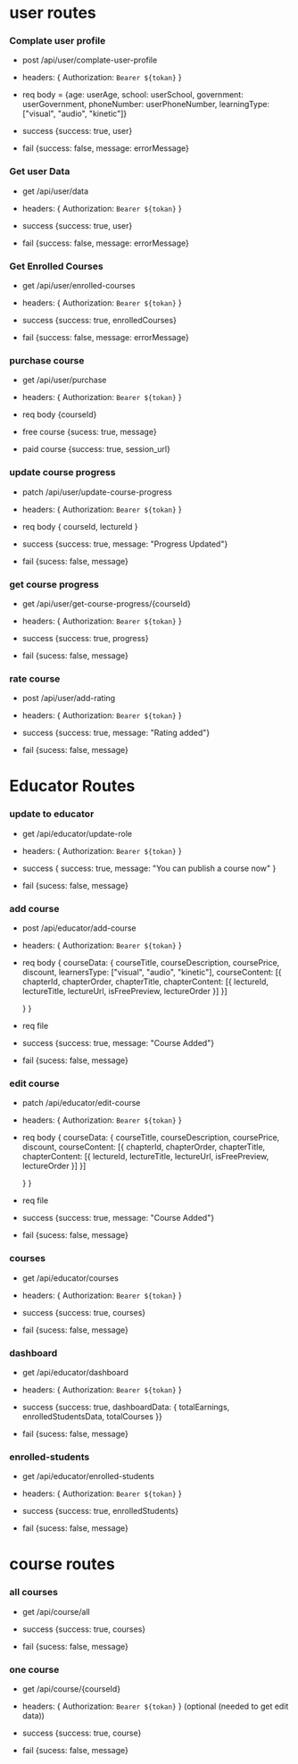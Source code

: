 # user routes

### Complate user profile

- post /api/user/complate-user-profile

- headers: { Authorization: `Bearer ${tokan}` }

- req body = {age: userAge, school: userSchool, government: userGovernment, phoneNumber: userPhoneNumber, learningType: ["visual", "audio", "kinetic"]}

- success {success: true, user}

- fail {success: false, message: errorMessage}

### Get user Data

- get /api/user/data

- headers: { Authorization: `Bearer ${tokan}` }

- success {success: true, user}

- fail {success: false, message: errorMessage}

### Get Enrolled Courses

- get /api/user/enrolled-courses

- headers: { Authorization: `Bearer ${tokan}` }

- success {success: true, enrolledCourses}

- fail {success: false, message: errorMessage}

### purchase course

- get /api/user/purchase

- headers: { Authorization: `Bearer ${tokan}` }

- req body {courseId}

- free course {sucess: true, message}

- paid course {success: true, session_url}

### update course progress

- patch /api/user/update-course-progress

- headers: { Authorization: `Bearer ${tokan}` }

- req body { courseId, lectureId }

- success {success: true, message: "Progress Updated"}

- fail {sucess: false, message}

### get course progress

- get /api/user/get-course-progress/{courseId}

- headers: { Authorization: `Bearer ${tokan}` }

- success {success: true, progress}

- fail {sucess: false, message}

### rate course

- post /api/user/add-rating

- headers: { Authorization: `Bearer ${tokan}` }

- success {success: true, message: "Rating added"}

- fail {sucess: false, message}

# Educator Routes

### update to educator

- get /api/educator/update-role

- headers: { Authorization: `Bearer ${tokan}` }

- success { success: true, message: "You can publish a course now" }

- fail {sucess: false, message}

### add course

- post /api/educator/add-course

- headers: { Authorization: `Bearer ${tokan}` }

- req body {
  courseData: {
  courseTitle, courseDescription, coursePrice, discount,
  learnersType: ["visual", "audio", "kinetic"],
  courseContent: [{
  chapterId, chapterOrder, chapterTitle,
  chapterContent: [{
  lectureId, lectureTitle, lectureUrl, isFreePreview, lectureOrder
  }]
  }]

  }
  }

- req file

- success {success: true, message: "Course Added"}

- fail {sucess: false, message}

### edit course

- patch /api/educator/edit-course

- headers: { Authorization: `Bearer ${tokan}` }

- req body {
  courseData: {
  courseTitle, courseDescription, coursePrice, discount,
  courseContent: [{
  chapterId, chapterOrder, chapterTitle,
  chapterContent: [{
  lectureId, lectureTitle, lectureUrl, isFreePreview, lectureOrder
  }]
  }]

  }
  }

- req file

- success {success: true, message: "Course Added"}

- fail {sucess: false, message}

### courses

- get /api/educator/courses

- headers: { Authorization: `Bearer ${tokan}` }

- success {success: true, courses}

- fail {sucess: false, message}

### dashboard

- get /api/educator/dashboard

- headers: { Authorization: `Bearer ${tokan}` }

- success {success: true, dashboardData: { totalEarnings, enrolledStudentsData, totalCourses }}

- fail {sucess: false, message}

### enrolled-students

- get /api/educator/enrolled-students

- headers: { Authorization: `Bearer ${tokan}` }

- success {success: true, enrolledStudents}

- fail {sucess: false, message}

# course routes

### all courses

- get /api/course/all

- success {success: true, courses}

- fail {sucess: false, message}

### one course

- get /api/course/{courseId}

- headers: { Authorization: `Bearer ${tokan}` } (optional (needed to get edit data))

- success {success: true, course}

- fail {sucess: false, message}
